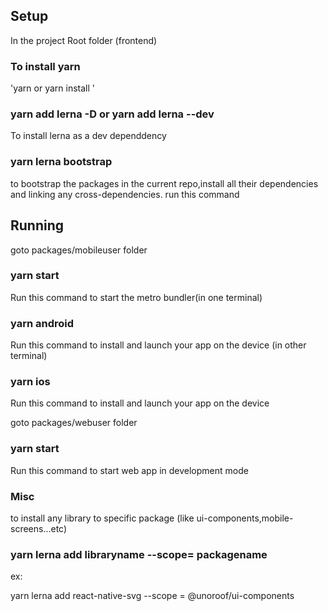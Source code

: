  
## Setup

In the project Root folder (frontend)
 


### To install yarn
'yarn or yarn install '
### yarn add lerna -D or yarn add lerna --dev

To install lerna as a dev dependdency


### yarn lerna bootstrap

to bootstrap the packages in the current repo,install all their dependencies and linking any cross-dependencies.
run this command 

## Running


goto packages/mobileuser folder

### yarn start

Run this command to start the metro bundler(in one terminal)

### yarn android

Run this command to install and launch your app on the device (in other terminal)



### yarn ios

Run this command to install and launch your app on the device

goto packages/webuser folder

### yarn start

Run this command to start web app in development mode

### Misc

 to install any library  to specific package (like ui-components,mobile-screens...etc)
 
 ### yarn lerna add libraryname --scope= packagename
 
 ex:
 
 yarn lerna add react-native-svg --scope = @unoroof/ui-components


